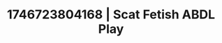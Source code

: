 ---
categories:
- Mutual desire
- AI-generated
- Sultry laughter
- Romantasy erotica
- Softcore vibes
- ASMR
- Closeness kink
- Cosplay
image: /assets/images/1746723804168.jpg
layout: post
seo:
  description: Featured content with premium ABDL Play, Scat Fetish. HD images available.
  keywords: ABDL Play, Scat Fetish
  og_image: /assets/images/1746723804168.jpg
  schema_type: VisualArtwork
tags:
- ABDL Play
- Scat Fetish
- '#1746723804168'
title: 1746723804168 | Scat Fetish ABDL Play
---